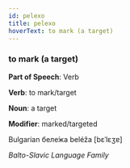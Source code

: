 ```yaml
---
id: pelexo
title: pelexo
hoverText: to mark (a target)
---
```


### to mark (a target)

**Part of Speech**: Verb

**Verb**: to mark/target

**Noun**: a target

**Modifier**: marked/targeted

Bulgarian беле́жа beléža [bɛˈlɛʒɐ]

*Balto-Slavic Language Family*
